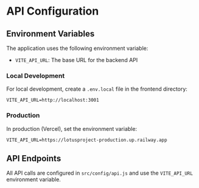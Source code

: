 # API Configuration

## Environment Variables

The application uses the following environment variable:

- `VITE_API_URL`: The base URL for the backend API

### Local Development
For local development, create a `.env.local` file in the frontend directory:
```
VITE_API_URL=http://localhost:3001
```

### Production
In production (Vercel), set the environment variable:
```
VITE_API_URL=https://lotusproject-production.up.railway.app
```

## API Endpoints

All API calls are configured in `src/config/api.js` and use the `VITE_API_URL` environment variable.
